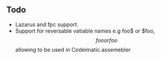 ## Todo

* Lazarus and fpc support.
* Support for reversable vatiable names e.g foo$ or $foo, $$foo or foo$$ allowing to be used in Codeimatic.assemebler


  